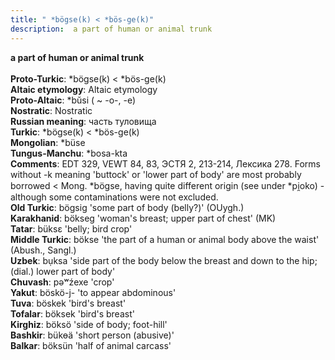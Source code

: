 ```yaml
---
title: " *bögse(k) < *bös-ge(k)"
description:  a part of human or animal trunk
---
```

<p data-pagefind-weight="0.5">
<strong> a part of human or animal trunk</strong><br><br>
<strong>Proto-Turkic</strong>:  *bögse(k) < *bös-ge(k)<br>
<strong>Altaic etymology</strong>:  Altaic etymology<br>
<strong> Proto-Altaic</strong>:  *bŭsi ( ~ -o-, -e)<br>
<strong>Nostratic</strong>:  Nostratic<br>
<strong>Russian meaning</strong>:  часть туловища<br>
<strong>Turkic</strong>:  *bögse(k) < *bös-ge(k)<br>
<strong>Mongolian</strong>:  *büse<br>
<strong>Tungus-Manchu</strong>:  *bosa-kta<br>
<strong>Comments</strong>:  EDT 329, VEWT 84, 83, ЭСТЯ 2, 213-214, Лексика 278. Forms without -k meaning 'buttock' or 'lower part of body' are most probably borrowed < Mong. *bögse, having quite different origin (see under *pi̯oko) - although some contaminations were not excluded.<br>
<strong>Old Turkic</strong>:  bögsig 'some part of body (belly?)' (OUygh.)<br>
<strong>Karakhanid</strong>:  bökseg 'woman's breast; upper part of chest' (MK)<br>
<strong>Tatar</strong>:  büksɛ 'belly; bird crop'<br>
<strong>Middle Turkic</strong>:  bökse 'the part of a human or animal body above the waist' (Abush., Sangl.)<br>
<strong>Uzbek</strong>:  bụksa 'side part of the body below the breast and down to the hip; (dial.) lower part of body'<br>
<strong>Chuvash</strong>:  pǝʷźexe 'crop'<br>
<strong>Yakut</strong>:  böskö-j- 'to appear abdominous'<br>
<strong>Tuva</strong>:  böskek 'bird's breast'<br>
<strong>Tofalar</strong>:  böksek 'bird's breast'<br>
<strong>Kirghiz</strong>:  böksö 'side of body; foot-hill'<br>
<strong>Bashkir</strong>:  bükɵä 'short person (abusive)'<br>
<strong>Balkar</strong>:  böksün 'half of animal carcass'<br>

</p>

